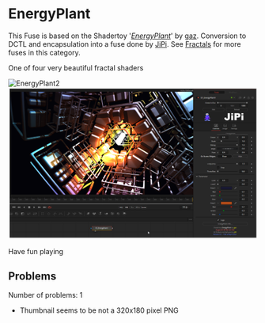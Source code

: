 # EnergyPlant

This Fuse is based on the Shadertoy '_[EnergyPlant](https://www.shadertoy.com/view/WdjBWc)_' by [gaz](https://www.shadertoy.com/user/gaz). Conversion to DCTL and encapsulation into a fuse done by [JiPi](../../Site/Profiles/JiPi.md). See [Fractals](README.md) for more fuses in this category.

<!-- +++ DO NOT REMOVE THIS COMMENT +++ DO NOT ADD OR EDIT ANY TEXT BEFORE THIS LINE +++ IT WOULD BE A REALLY BAD IDEA +++ -->

One of four very beautiful fractal shaders

![EnergyPlant2](https://user-images.githubusercontent.com/78935215/114272288-e1e7fd00-9a15-11eb-9134-8cd8c8dcb2ad.gif)
[![EnergyPlant](EnergyPlant_screenshot.png)](EnergyPlant.fuse)


Have fun playing

<!-- +++ DO NOT REMOVE THIS COMMENT +++ DO NOT EDIT ANY TEXT THAT COMES AFTER THIS LINE +++ TRUST ME: JUST DON'T DO IT +++ -->

## Problems

Number of problems: 1

- Thumbnail seems to be not a 320x180 pixel PNG




